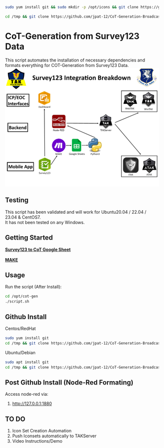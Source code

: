 ```bash
sudo yum install git && sudo mkdir -p /opt/icons && git clone https://github.com/jpat-12/Incident-Icons.git /opt/icons
```
```bash
cd /tmp && git clone https://github.com/jpat-12/CoT-Generation-Broadcast.git && cd CoT-Generation-Broadcast && cd iconset && chmod +x iconset-gen.sh && ./iconset-gen.sh
```
# CoT-Generation from Survey123 Data #

This script automates the installation of necessary dependencies and formats everything for COT-Generation from Survey123 Data.
![CoTBreakdown](img/CoTBreakdown.png?raw=true "CoTBreakdown")
## Testing ###
This script has been validated and will work for Ubuntu20.04 / 22.04 / 23.04 & CentOS7.<br />
It has not been tested on any Windows.

## Getting Started ## 

**[Survey123 to CoT Google Sheet](https://docs.google.com/spreadsheets/d/1MoyjPxG49XpDrhbqdJYYgW4T7DQ8FachH2EN8Wm-N4o)** <br /><br />
**[MAKE](https://us1.make.com/)**<br />


## Usage ##

Run the script (After Install): 
```bash
cd /opt/cot-gen
./script.sh
```

## Github Install ##
Centos/RedHat
```bash
sudo yum install git
cd /tmp && git clone https://github.com/jpat-12/CoT-Generation-Broadcast.git && cd CoT-Generation-Broadcast && chmod +x centos.sh && ./centos.sh
```
Ubuntu/Debian
```bash
sudo apt install git
cd /tmp && git clone https://github.com/jpat-12/CoT-Generation-Broadcast.git && cd CoT-Generation-Broadcast && chmod +x ubuntu.sh && ./ubuntu.sh
```
## Post Github Install (Node-Red Formating) ##

Access node-red via: 
1. http://127.0.0.1:1880


## TO DO ##
1. Icon Set Creation Automation 
2. Push Iconsets automatically to TAKServer
3. Video Instructions/Demo

